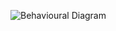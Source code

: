 ![Behavioural Diagram](https://user-images.githubusercontent.com/102545374/168467088-7b662082-c38e-4864-ba4b-1928f2909248.jpg)
